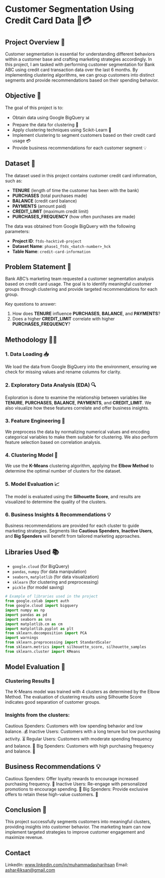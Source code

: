 # Customer Segmentation Using Credit Card Data 🏦💳

## Project Overview 🌟

Customer segmentation is essential for understanding different behaviors within a customer base and crafting marketing strategies accordingly. In this project, I am tasked with performing customer segmentation for Bank ABC using credit card transaction data over the last 6 months. By implementing clustering algorithms, we can group customers into distinct segments and provide recommendations based on their spending behavior.

## Objective 🎯
The goal of this project is to:
- Obtain data using Google BigQuery 📊
- Prepare the data for clustering 🔄
- Apply clustering techniques using Scikit-Learn 🤖
- Implement clustering to segment customers based on their credit card usage 💳
- Provide business recommendations for each customer segment 💡

## Dataset 📑
The dataset used in this project contains customer credit card information, such as:
- **TENURE** (length of time the customer has been with the bank)
- **PURCHASES** (total purchases made)
- **BALANCE** (credit card balance)
- **PAYMENTS** (amount paid)
- **CREDIT_LIMIT** (maximum credit limit)
- **PURCHASES_FREQUENCY** (how often purchases are made)

The data was obtained from Google BigQuery with the following parameters:
- **Project ID**: `ftds-hacktiv8-project`
- **Dataset Name**: `phase1_ftds_<batch-number>_hck`
- **Table Name**: `credit-card-information`

## Problem Statement 💬
Bank ABC’s marketing team requested a customer segmentation analysis based on credit card usage. The goal is to identify meaningful customer groups through clustering and provide targeted recommendations for each group.

Key questions to answer:
1. How does **TENURE** influence **PURCHASES**, **BALANCE**, and **PAYMENTS**? 
2. Does a higher **CREDIT_LIMIT** correlate with higher **PURCHASES_FREQUENCY**? 

## Methodology 🧑‍💻

### 1. Data Loading 📥
We load the data from Google BigQuery into the environment, ensuring we check for missing values and rename columns for clarity. 

### 2. Exploratory Data Analysis (EDA) 🔍
Exploration is done to examine the relationship between variables like **TENURE**, **PURCHASES**, **BALANCE**, **PAYMENTS**, and **CREDIT_LIMIT**. We also visualize how these features correlate and offer business insights.

### 3. Feature Engineering 🔧
We preprocess the data by normalizing numerical values and encoding categorical variables to make them suitable for clustering. We also perform feature selection based on correlation analysis.

### 4. Clustering Model 🤖
We use the **K-Means** clustering algorithm, applying the **Elbow Method** to determine the optimal number of clusters for the dataset.

### 5. Model Evaluation 📈
The model is evaluated using the **Silhouette Score**, and results are visualized to determine the quality of the clusters.

### 6. Business Insights & Recommendations 💡
Business recommendations are provided for each cluster to guide marketing strategies. Segments like **Cautious Spenders**, **Inactive Users**, and **Big Spenders** will benefit from tailored marketing approaches.

## Libraries Used 📚

- `google.cloud` (for BigQuery)
- `pandas`, `numpy` (for data manipulation)
- `seaborn`, `matplotlib` (for data visualization)
- `sklearn` (for clustering and preprocessing)
- `pickle` (for model saving)

```python
# Example of libraries used in the project
from google.colab import auth
from google.cloud import bigquery
import numpy as np
import pandas as pd
import seaborn as sns
import matplotlib.cm as cm
import matplotlib.pyplot as plt
from sklearn.decomposition import PCA
import warnings
from sklearn.preprocessing import StandardScaler
from sklearn.metrics import silhouette_score, silhouette_samples
from sklearn.cluster import KMeans
```

## Model Evaluation 🏅
### Clustering Results 🎯

The K-Means model was trained with 4 clusters as determined by the Elbow Method. The evaluation of clustering results using Silhouette Score indicates good separation of customer groups.

### Insights from the clusters:

Cautious Spenders: Customers with low spending behavior and low balance. 💰
Inactive Users: Customers with a long tenure but low purchasing activity. ⏳
Regular Users: Customers with moderate spending frequency and balance. 🛒
Big Spenders: Customers with high purchasing frequency and balance. 💸

## Business Recommendations 💡

Cautious Spenders: Offer loyalty rewards to encourage increased purchasing frequency. 🎁
Inactive Users: Re-engage with personalized promotions to encourage spending. 💌
Big Spenders: Provide exclusive offers to retain these high-value customers. 💎

## Conclusion 🎉
This project successfully segments customers into meaningful clusters, providing insights into customer behavior. The marketing team can now implement targeted strategies to improve customer engagement and maximize revenue.

## Contact
LinkedIn: www.linkedin.com/in/muhammadasharihsan
Email: ashar4iksan@gmail.com
